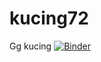 # kucing72
Gg kucing
[![Binder](https://mybinder.org/badge_logo.svg)](https://mybinder.org/v2/gh/manngithub1000/kucing72.git/main)
